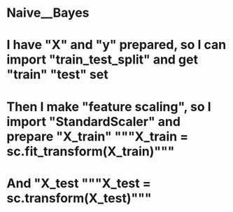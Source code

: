# Naive__Bayes
# I have "X" and "y" prepared, so I can import "train_test_split" and get "train" "test" set
# Then I make "feature scaling", so I import "StandardScaler" and prepare "X_train" """X_train  = sc.fit_transform(X_train)""" 
# And "X_test """X_test = sc.transform(X_test)"""
